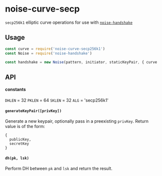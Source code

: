 # noise-curve-secp

`secp256k1` elliptic curve operations for use with [`noise-handshake`](https://github.com/chm-diederichs/noise-handshake)

## Usage
```js
const curve = require('noise-curve-secp256k1')
const Noise = require('noise-handshake')

const handshake = new Noise(pattern, initiator, staticKeyPair, { curve })
```

## API

#### constants

`DHLEN` = 32
`PKLEN` = 64
`SKLEN` = 32
`ALG` = 'secp256k1'

#### `generateKeyPair([privKey])`

Generate a new keypair, optionally pass in a preexisting `privKey`. Return value is of the form:

```
{
  publicKey,
  secretKey
}
```

#### `dh(pk, lsk)`

Perform DH between `pk` and `lsk` and return the result.
